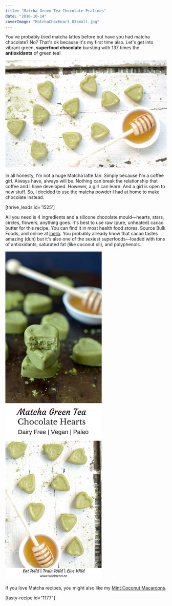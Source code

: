 ```yaml
---
title: "Matcha Green Tea Chocolate Pralines"
date: "2016-10-14"
coverImage: "MatchaChocHeart_03small.jpg"
---
```


You've probably tried matcha lattes before but have you had matcha chocolate? No? That's ok because it's my first time also. Let's get into vibrant green, **superfood chocolate** bursting with 137 times the **antioxidants** of green tea!

![Matcha Green Tea Chocolate Pralines](images/MatchaChocHeart_03small.jpg)

In all honesty, I'm not a huge Matcha latte fan. Simply because I'm a coffee girl. Always have, always will be. Nothing can break the relationship that coffee and I have developed. However, a girl can learn. And a girl is open to new stuff. So, I decided to use the matcha powder I had at home to make chocolate instead.

\[thrive\_leads id='1525'\]

All you need is 4 ingredients and a silicone chocolate mould—hearts, stars, circles, flowers, anything goes. It's best to use raw (pure, unheated) cacao butter for this recipe. You can find it in most health food stores, Source Bulk Foods, and online at [iherb](https://au.iherb.com/pr/Earth-Circle-Organics-Organic-Cacao-Butter-1-lb-453-4-g/76467). You probably already know that cacao tastes amazing (duh) but it's also one of the sexiest superfoods—loaded with tons of antioxidants, saturated fat (like coconut oil), and polyphenols.

![Matcha Green Tea Chocolate Pralines](images/MatchaChocHeartPIN.jpg)

If you love Matcha recipes, you might also like my [Mint Coconut Macaroons](https://www.wildblend.co/mint-coconut-macaroons/).

\[tasty-recipe id="1177"\]
